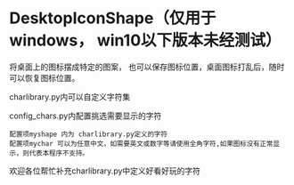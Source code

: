 # DesktopIconShape（仅用于windows， win10以下版本未经测试）
将桌面上的图标摆成特定的图案，
也可以保存图标位置，桌面图标打乱后，随时可以恢复图标位置。

charlibrary.py内可以自定义字符集

config_chars.py内配置挑选需要显示的字符

	配置项myshape 内为 charlibrary.py定义的字符
	配置项mychar 可以为任意中文，如需要英文或数字等请使用全角字符,如果图标没有正常显示，则代表本程序不支持。


欢迎各位帮忙补充charlibrary.py中定义好看好玩的字符
